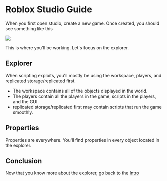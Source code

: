 # Roblox Studio Guide

When you first open studio, create a new game.  Once created, you should see something like this

![](https://i.imgur.com/rDZhLkh.png)

This is where you'll be working.  Let's focus on the explorer.

## Explorer

When scripting exploits, you'll mostly be using the workspace, players, and replicated storage/replicated first.  

- The workspace contains all of the objects displayed in the world.
- The players contain all the players in the game, scripts in the players, and the GUI.
- replicated storage/replicated first may contain scripts that run the game smoothly.

## Properties

Properties are everywhere.  You'll find properties in every object located in the explorer.  

## Conclusion

Now that you know more about the explorer, go back to the [Intro](Roblox-Scripting/Intro.md)

